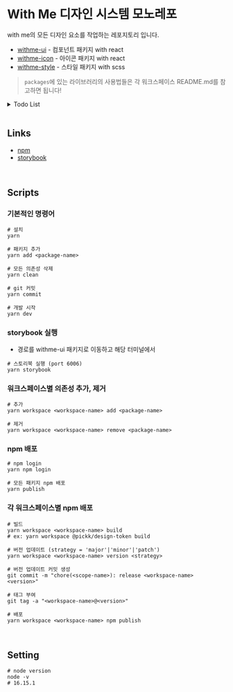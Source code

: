 # With Me 디자인 시스템 모노레포

with me의 모든 디자인 요소를 작업하는 레포지토리 입니다.

- [withme-ui](https://github.com/Team-WithMe/WithMe_UI/tree/master/packages/withme-ui) - 컴포넌트 패키지 with react
- [withme-icon](https://github.com/Team-WithMe/WithMe_UI/tree/master/packages/withme-icon) - 아이콘 패키지 with react
- [withme-style](https://github.com/Team-WithMe/WithMe_UI/tree/master/packages/withme-style) - 스타일 패키지 with scss

> `packages`에 있는 라이브러리의 사용법들은 각 워크스페이스 README.md를 참고하면 됩니다!

<details>
<summary>Todo List</summary>
<div markdown="1">
<br />

- [x] ~scss 패키지 기본구조 리팩토링~
- [x] ~각 패키지 name 수정~
- [x] ~rollup 설정 변경~
- [x] ~Loading Spinner 만들기~
- [x] ~Button Loading 상태 추가~
- [x] ~Button prefix styling (icon, loading)~
- [x] ~Button hover, active 수정 (loading, disabled 상태일 땐 제외)~
- [ ] Typography Component 리팩토링
- [ ] readme image 경로 수정

</div>
</details>
<br />

## Links

- [npm](https://www.npmjs.com/package/@with-me/design)
- [storybook](https://with-me-ui.netlify.app)

<br />

## Scripts

### 기본적인 명령어

```
# 설치
yarn

# 패키지 추가
yarn add <package-name>

# 모든 의존성 삭제
yarn clean

# git 커밋
yarn commit

# 개발 시작
yarn dev
```

### storybook 실행

- 경로를 withme-ui 패키지로 이동하고 해당 터미널에서

```
# 스토리북 실행 (port 6006)
yarn storybook
```

### 워크스페이스별 의존성 추가, 제거

```
# 추가
yarn workspace <workspace-name> add <package-name>

# 제거
yarn workspace <workspace-name> remove <package-name>
```

### npm 배포

```
# npm login
yarn npm login

# 모든 패키지 npm 배포
yarn publish
```

### 각 워크스페이스별 npm 배포

```
# 빌드
yarn workspace <workspace-name> build
# ex: yarn workspace @pickk/design-token build

# 버전 업데이트 (strategy = 'major'|'minor'|'patch')
yarn workspace <workspace-name> version <strategy>

# 버전 업데이트 커밋 생성
git commit -m "chore(<scope-name>): release <workspace-name> <version>"

# 태그 부여
git tag -a "<workspace-name>@<version>"

# 배포
yarn workspace <workspace-name> npm publish
```

<br />

## Setting

```
# node version
node -v
# 16.15.1
```
